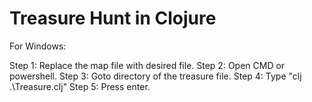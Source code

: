 # Treasure Hunt in Clojure

For Windows:

Step 1: Replace the map file with desired file.
Step 2: Open CMD or powershell.
Step 3: Goto directory of the treasure file.
Step 4: Type "clj .\Treasure.clj"
Step 5: Press enter.